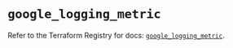 # `google_logging_metric`

Refer to the Terraform Registry for docs: [`google_logging_metric`](https://registry.terraform.io/providers/hashicorp/google-beta/6.45.0/docs/resources/google_logging_metric).
